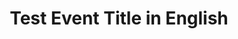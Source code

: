 ---
type: phd-thesis-defense
title: Test Event Title in English
name: Elon Musk
datetime: 2025-08-03T11:30:00
duration: 1h
location: USA
---
